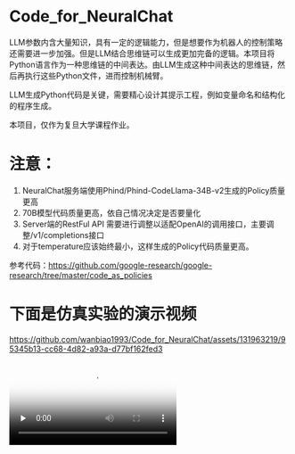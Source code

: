 # Code_for_NeuralChat


LLM参数内含大量知识，具有一定的逻辑能力，但是想要作为机器人的控制策略还需要进一步加强。但是LLM结合思维链可以生成更加完备的逻辑。本项目将Python语言作为一种思维链的中间表达。由LLM生成这种中间表达的思维链，然后再执行这些Python文件，进而控制机械臂。

LLM生成Python代码是关键，需要精心设计其提示工程，例如变量命名和结构化的程序生成。

本项目，仅作为复旦大学课程作业。


# 注意：
1. NeuralChat服务端使用Phind/Phind-CodeLlama-34B-v2生成的Policy质量更高
2. 70B模型代码质量更高，依自己情况决定是否要量化
3. Server端的RestFul API 需要进行调整以适配OpenAI的调用接口，主要调整/v1/completions接口
3. 对于temperature应该始终最小，这样生成的Policy代码质量更高。

参考代码：https://github.com/google-research/google-research/tree/master/code_as_policies

# 下面是仿真实验的演示视频
https://github.com/wanbiao1993/Code_for_NeuralChat/assets/131963219/95345b13-cc68-4d82-a93a-d77bf162fed3

<!-- mp4格式 -->
<video id="video" controls="" preload="none" poster="封面">
      <source id="mp4" src="__temp__.mp4" type="video/mp4">
</videos>

